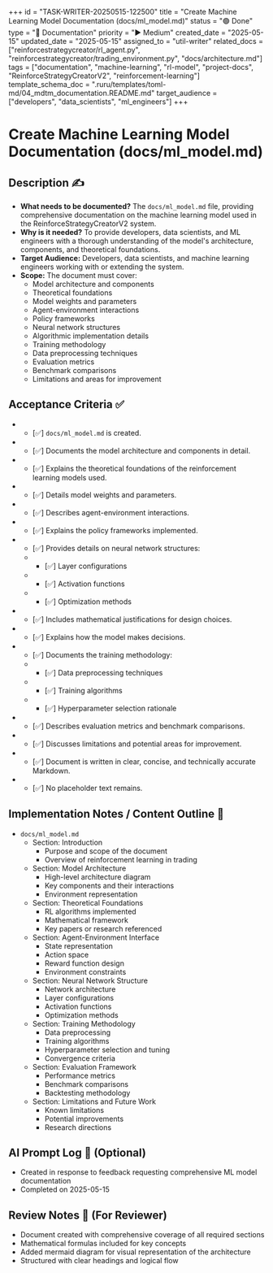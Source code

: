 +++
id = "TASK-WRITER-20250515-122500"
title = "Create Machine Learning Model Documentation (docs/ml_model.md)"
status = "🟢 Done"
type = "📖 Documentation"
priority = "▶️ Medium"
created_date = "2025-05-15"
updated_date = "2025-05-15"
assigned_to = "util-writer"
related_docs = ["reinforcestrategycreator/rl_agent.py", "reinforcestrategycreator/trading_environment.py", "docs/architecture.md"]
tags = ["documentation", "machine-learning", "rl-model", "project-docs", "ReinforceStrategyCreatorV2", "reinforcement-learning"]
template_schema_doc = ".ruru/templates/toml-md/04_mdtm_documentation.README.md"
target_audience = ["developers", "data_scientists", "ml_engineers"]
+++

# Create Machine Learning Model Documentation (docs/ml_model.md)

## Description ✍️

*   **What needs to be documented?** The `docs/ml_model.md` file, providing comprehensive documentation on the machine learning model used in the ReinforceStrategyCreatorV2 system.
*   **Why is it needed?** To provide developers, data scientists, and ML engineers with a thorough understanding of the model's architecture, components, and theoretical foundations.
*   **Target Audience:** Developers, data scientists, and machine learning engineers working with or extending the system.
*   **Scope:** The document must cover:
    *   Model architecture and components
    *   Theoretical foundations
    *   Model weights and parameters
    *   Agent-environment interactions
    *   Policy frameworks
    *   Neural network structures
    *   Algorithmic implementation details
    *   Training methodology
    *   Data preprocessing techniques
    *   Evaluation metrics
    *   Benchmark comparisons
    *   Limitations and areas for improvement

## Acceptance Criteria ✅

*   - [✅] `docs/ml_model.md` is created.
*   - [✅] Documents the model architecture and components in detail.
*   - [✅] Explains the theoretical foundations of the reinforcement learning models used.
*   - [✅] Details model weights and parameters.
*   - [✅] Describes agent-environment interactions.
*   - [✅] Explains the policy frameworks implemented.
*   - [✅] Provides details on neural network structures:
    *   - [✅] Layer configurations
    *   - [✅] Activation functions
    *   - [✅] Optimization methods
*   - [✅] Includes mathematical justifications for design choices.
*   - [✅] Explains how the model makes decisions.
*   - [✅] Documents the training methodology:
    *   - [✅] Data preprocessing techniques
    *   - [✅] Training algorithms
    *   - [✅] Hyperparameter selection rationale
*   - [✅] Describes evaluation metrics and benchmark comparisons.
*   - [✅] Discusses limitations and potential areas for improvement.
*   - [✅] Document is written in clear, concise, and technically accurate Markdown.
*   - [✅] No placeholder text remains.

## Implementation Notes / Content Outline 📝

*   `docs/ml_model.md`
    *   Section: Introduction
        *   Purpose and scope of the document
        *   Overview of reinforcement learning in trading
    *   Section: Model Architecture
        *   High-level architecture diagram
        *   Key components and their interactions
        *   Environment representation
    *   Section: Theoretical Foundations
        *   RL algorithms implemented
        *   Mathematical framework
        *   Key papers or research referenced
    *   Section: Agent-Environment Interface
        *   State representation
        *   Action space
        *   Reward function design
        *   Environment constraints
    *   Section: Neural Network Structure
        *   Network architecture
        *   Layer configurations
        *   Activation functions
        *   Optimization methods
    *   Section: Training Methodology
        *   Data preprocessing
        *   Training algorithms
        *   Hyperparameter selection and tuning
        *   Convergence criteria
    *   Section: Evaluation Framework
        *   Performance metrics
        *   Benchmark comparisons
        *   Backtesting methodology
    *   Section: Limitations and Future Work
        *   Known limitations
        *   Potential improvements
        *   Research directions

## AI Prompt Log 🤖 (Optional)

*   Created in response to feedback requesting comprehensive ML model documentation
*   Completed on 2025-05-15

## Review Notes 👀 (For Reviewer)

*   Document created with comprehensive coverage of all required sections
*   Mathematical formulas included for key concepts
*   Added mermaid diagram for visual representation of the architecture
*   Structured with clear headings and logical flow